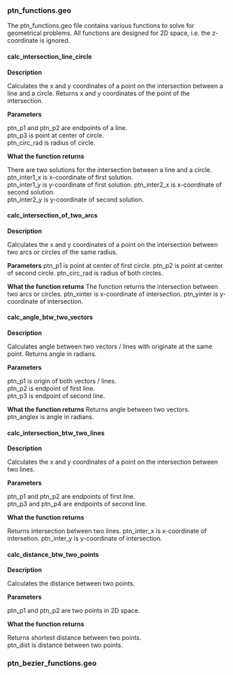 ###  ptn_functions.geo

The ptn_functions.geo file contains various functions to solve for geometrical problems. All functions are designed for 2D space, i.e. the z-coordinate is ignored.

#### calc_intersection_line_circle

**Description**

Calculates the x and y coordinates of a point on the intersection between a line and a circle.
Returns x and y coordinates of the point of the intersection.

**Parameters**

ptn_p1 and ptn_p2 are endpoints of a line.  
ptn_p3 is point at center of circle.      
ptn_circ_rad is radius of circle.   

**What the function returns**

There are two solutions for the intersection between a line and a circle.   
ptn_inter1_x is x-coordinate of first solution.   
ptn_inter1_y is y-coordinate of first solution.
ptn_inter2_x is x-coordinate of second solution.   
ptn_inter2_y is y-coordinate of second solution.   

#### calc_intersection_of_two_arcs
**Description**

Calculates the x and y coordinates of a point on the intersection between two arcs or circles of the same radius.

**Parameters**
ptn_p1 is point at center of first circle.
ptn_p2 is point at center of second circle.
ptn_circ_rad is radius of both circles.

**What the function returns**
The function returns the intersection between two arcs or circles.
ptn_xinter is x-coordinate of intersection.
ptn_yinter is y-coordinate of intersection.

#### calc_angle_btw_two_vectors

**Description**

Calculates angle between two vectors / lines with originate at the same point.
Returns angle in radians.

**Parameters**

ptn_p1 is origin of both vectors / lines.  
ptn_p2 is endpoint of first line.    
ptn_p3 is endpoint of second line.  


**What the function returns**
Returns angle between two vectors.  
ptn_anglex is angle in radians.

#### calc_intersection_btw_two_lines

**Description**

Calculates the x and y coordinates of a point on the intersection between two lines. 


**Parameters**

ptn_p1 and ptn_p2 are endpoints of first line.    
ptn_p3 and ptn_p4 are endpoints of second line.


**What the function returns**  

Returns intersection between two lines.
ptn_inter_x is x-coordinate of intersetion.
ptn_inter_y is y-coordinate of intersection.

#### calc_distance_btw_two_points

**Description**

Calculates the distance between two points.


**Parameters**

ptn_p1 and ptn_p2 are two points in 2D space.

**What the function returns**  

Returns shortest distance between two points.  
ptn_dist is distance between two points.

### ptn_bezier_functions.geo